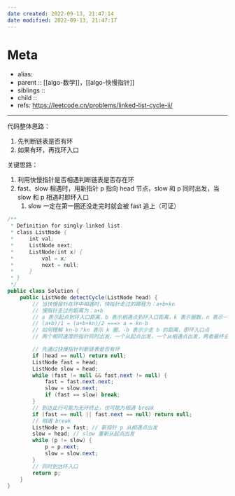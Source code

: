 ```yaml
---
date created: 2022-09-13, 21:47:14
date modified: 2022-09-13, 21:47:17
---
```


# Meta

- alias:
- parent :: [[algo-数学]]，[[algo-快慢指针]]
- siblings ::
- child ::
- refs: https://leetcode.cn/problems/linked-list-cycle-ii/

---

代码整体思路：

1. 先判断链表是否有环
2. 如果有环，再找环入口

关键思路：

1. 利用快慢指针是否相遇判断链表是否存在环
2. fast、slow 相遇时，用新指针 p 指向 head 节点，slow 和 p 同时出发，当 slow 和 p 相遇时即环入口
    1. slow 一定在第一圈还没走完时就会被 fast 追上（可证）

```java
/**
 * Definition for singly-linked list.
 * class ListNode {
 *     int val;
 *     ListNode next;
 *     ListNode(int x) {
 *         val = x;
 *         next = null;
 *     }
 * }
 */
public class Solution {
    public ListNode detectCycle(ListNode head) {
        // 当快慢指针在环中相遇时，快指针走过的路程为：a+b+kn
        // 慢指针走过的距离为：a+b
        // a 表示起点到环入口距离，b 表示相遇点到环入口距离，k 表示圈数，n 表示一圈长度
        // (a+b)/1 = (a+b+kn)/2 ===> a = kn-b
        // 如何理解 kn-b？kn 表示 k 圈，-b 表示少走 b 的距离，即环入口点
        // 两个相同速度的指针同时出发，一个从起点出发，一个从相遇点出发，两者最终会在环入口处相遇

        // 先通过快慢指针判断链表是否有环
        if (head == null) return null;
        ListNode fast = head;
        ListNode slow = head;
        while (fast != null && fast.next != null) {
            fast = fast.next.next;
            slow = slow.next;
            if (fast == slow) break;
        }
        // 到达此行可能为无环终止，也可能为相遇 break
        if (fast == null || fast.next == null) return null;
        // 相遇 break
        ListNode p = fast; // 新指针 p 从相遇点出发
        slow = head; // slow 重新从起点出发
        while (p != slow) {
            p = p.next;
            slow = slow.next;
        }
        // 同时到达环入口
        return p;
    }
}
```